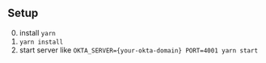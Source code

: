 ## Setup

0. install `yarn`
1. `yarn install`
2. start server like `OKTA_SERVER={your-okta-domain} PORT=4001 yarn start`
